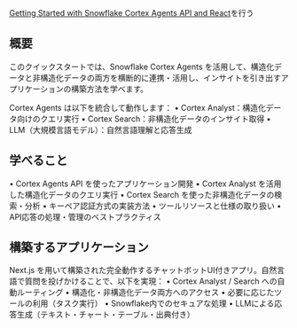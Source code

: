 [Getting Started with Snowflake Cortex Agents API and React](https://quickstarts.snowflake.com/guide/getting_started_with_snowflake_agents_api_and_react/index.html?index=../..index#0)を行う

## 概要

このクイックスタートでは、Snowflake Cortex Agents を活用して、構造化データと非構造化データの両方を横断的に連携・活用し、インサイトを引き出すアプリケーションの構築方法を学べます。

Cortex Agents は以下を統合して動作します：
• Cortex Analyst：構造化データ向けのクエリ実行
• Cortex Search：非構造化データのインサイト取得
• LLM（大規模言語モデル）：自然言語理解と応答生成

## 学べること
• Cortex Agents API を使ったアプリケーション開発
• Cortex Analyst を活用した構造化データのクエリ実行
• Cortex Search を使った非構造化データの検索・分析
• キーペア認証方式の実装方法
• ツールリソースと仕様の取り扱い
• API応答の処理・管理のベストプラクティス

## 構築するアプリケーション

Next.js を用いて構築された完全動作するチャットボットUI付きアプリ。自然言語で質問を投げかけることで、以下を実現：
• Cortex Analyst / Search への自動ルーティング
• 構造化・非構造化データ両方へのアクセス
• 必要に応じたツールの利用（タスク実行）
• Snowflake内でのセキュアな処理
• LLMによる応答生成（テキスト・チャート・テーブル・出典付き）
